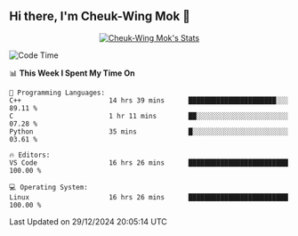 ## Hi there, I'm Cheuk-Wing Mok 👋

<!--
**mozro0327/mozro0327** is a ✨ _special_ ✨ repository because its `README.md` (this file) appears on your GitHub profile.

Here are some ideas to get you started:

- 🔭 I’m currently working on ...
- 🌱 I’m currently learning ...
- 👯 I’m looking to collaborate on ...
- 🤔 I’m looking for help with ...
- 💬 Ask me about ...
- 📫 How to reach me: ...
- 😄 Pronouns: ...
- ⚡ Fun fact: ...
-->

<p align="center">
  <a href="https://github.com/mozro0327" class="rich-diff-level-one">
    <img src="https://github-readme-stats.vercel.app/api?username=mozro0327&title_color=333&text_color=777" alt="Cheuk-Wing Mok's Stats" >
    <!-- &hide=issues
    <img src="https://github-readme-stats.vercel.app/api?username=mozro0327&hide=issues&title_color=333&text_color=777" alt="Cheuk-Wing Mok's Stats" >
    -->
  </a>
</p>

<!--START_SECTION:waka-->
![Code Time](http://img.shields.io/badge/Code%20Time-3%2C156%20hrs%206%20mins-blue)

📊 **This Week I Spent My Time On** 

```text
💬 Programming Languages: 
C++                      14 hrs 39 mins      ██████████████████████░░░   89.11 % 
C                        1 hr 11 mins        ██░░░░░░░░░░░░░░░░░░░░░░░   07.28 % 
Python                   35 mins             █░░░░░░░░░░░░░░░░░░░░░░░░   03.61 % 

🔥 Editors: 
VS Code                  16 hrs 26 mins      █████████████████████████   100.00 % 

💻 Operating System: 
Linux                    16 hrs 26 mins      █████████████████████████   100.00 % 
```


 Last Updated on 29/12/2024 20:05:14 UTC
<!--END_SECTION:waka-->
